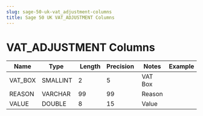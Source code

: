 ```yaml
---
slug: sage-50-uk-vat_adjustment-columns
title: Sage 50 UK VAT_ADJUSTMENT Columns
---
```

# VAT_ADJUSTMENT Columns

| Name | Type  |  Length | Precision  |  Notes  | Example |
| --- | --- | --- | --- | --- | --- |
| VAT_BOX | SMALLINT | 2 | 5 | VAT Box |  |
| REASON | VARCHAR | 99 | 99 | Reason |  |
| VALUE | DOUBLE | 8 | 15 | Value |  |
